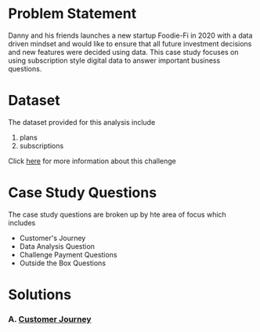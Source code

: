  # Problem Statement
Danny and his friends launches a new startup Foodie-Fi in 2020 with a data driven mindset and would like to ensure that all future investment decisions and new features were decided using data. This case study focuses on using subscription style digital data to answer important business questions.

# Dataset
The dataset provided for this analysis include
1. plans
2. subscriptions

Click [here](https://8weeksqlchallenge.com/case-study-3/) for more information about this challenge

# Case Study Questions
The case study questions are broken up by hte area of focus which includes
* Customer's Journey
* Data Analysis Question
* Challenge Payment Questions
* Outside the Box Questions

# Solutions
### A. [Customer Journey](https://github.com/Chiamaka-Rita/8-Week-SQL-Challenge/blob/main/Case%20Study%20%233%20-%20Foodie-Fi/Customer%20Journey.md)
